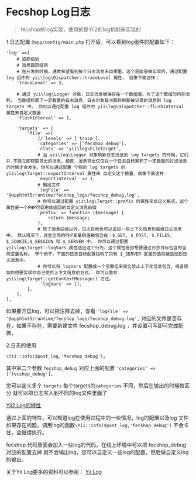 Fecshop Log日志
==============

> fecshop的log实现，使用的是Yii2的log机制来实现的

1.日志配置 `@app/config/main.php` 打开后，可以看到log组件的配置如下：

```
'log' =>[  
	# 追踪级别  
	# 消息跟踪级别  
	# 在开发的时候，通常希望看到每个日志消息来自哪里。这个是能够被实现的，通过配置 log 组件的 yii\log\Dispatcher::traceLevel 属性， 就像下面这样：  
	'traceLevel' => 3,  
	  
	# 通过 yii\log\Logger 对象，日志消息被保存在一个数组里。为了这个数组的内存消耗， 当数组积累了一定数量的日志消息，日志对象每次都将刷新被记录的消息到 log targets 中。 你可以通过配置 log 组件的 yii\log\Dispatcher::flushInterval 属性来自定义数量  
	'flushInterval' => 1,  
	  
	'targets' => [  
		'file' =>[  
			//'levels' => ['trace'],  
			'categories' => ['fecshop_debug'],  
			'class' => 'yii\log\FileTarget',  
			# 当 yii\log\Logger 对象刷新日志消息到 log targets 的时候，它们并 不能立即获取导出的消息。相反，消息导出仅仅在一个日志目标累积了一定数量的过滤消息的时候才会发生。你可以通过配置 个别的 log targets 的 yii\log\Target::exportInterval 属性来 自定义这个数量，就像下面这样：  
			'exportInterval' => 1,  
			# 输出文件  
			'logFile' => '@apphtml5/runtime/fecshop_logs/fecshop_debug.log',  
			# 你可以通过配置 yii\log\Target::prefix 的属性来自定义格式，这个属性是一个PHP可调用体返回的自定义消息前缀  
			'prefix' => function ($message) {  
				return $message;  
			},  
			# 除了消息前缀以外，日志目标也可以追加一些上下文信息到每组日志消息中。 默认情况下，这些全局的PHP变量的值被包含在：$_GET, $_POST, $_FILES, $_COOKIE,$_SESSION 和 $_SERVER 中。 你可以通过配置 yii\log\Target::logVars 属性适应这个行为，这个属性是你想要通过日志目标包含的全局变量名称。 举个例子，下面的日志目标配置指明了只有 $_SERVER 变量的值将被追加到日志消息中。  
			# 你可以将 logVars 配置成一个空数组来完全禁止上下文信息包含。或者假如你想要实现你自己提供上下文信息的方式， 你可以重写 yii\log\Target::getContextMessage() 方法。  
			 'logVars' => [],  
		],  
	],  
],
```

如果要开启log，可以把注释去掉，查看
`'logFile' => '@apphtml5/runtime/fecshop_logs/fecshop_debug.log',`
对应的文件是否存在，如果不存在，需要新建文件 fecshop_debug.log
，并设置可写即可完成配置。

2.日志的使用

```
\Yii::info($post_log,'fecshop_debug');
```

其中第二个参数  `fecshop_debug` 对应上面的配置 
`'categories' => ['fecshop_debug'],`

您可以定义多个 `targets` 每个targets的`categories` 不同，然后在输出的时候做区分
就可以把日志写入到不同的log文件里面了

[Yii2 Log的特性](http://www.fancyecommerce.com/2017/05/18/yii2-log-%E7%89%B9%E6%80%A7/)

通过上面的特性，可以知道log在使用过程中的一些情况，log的配置以及log
文件如果存在问题，调用log的函数`\Yii::info($post_log,'fecshop_debug')`
不会卡住，会继续执行。

fecshop 代码里面会加入一些log的代码，在线上环境中可以把 fecshop_debug 对应的配置去掉
就不会输出log，您可以自定义一些log的配置，然后做自定义log的输出。


关于Yii Log更多的资料可以参阅：  [Yii Log](http://www.yiichina.com/doc/guide/2.0/runtime-logging)













































